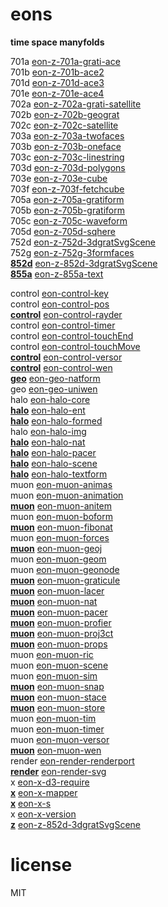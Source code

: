 # eons 

**time space manyfolds**   

701a [eon-z-701a-grati-ace](https://sifbuilder.github.io/eons/eon-z-701a-grati-ace.html)   
701b [eon-z-701b-ace2](https://sifbuilder.github.io/eons/eon-z-701b-ace2.html)   
701d [eon-z-701d-ace3](https://sifbuilder.github.io/eons/eon-z-701d-ace3.html)   
701e [eon-z-701e-ace4](https://sifbuilder.github.io/eons/eon-z-701e-ace4.html)   
702a [eon-z-702a-grati-satellite](https://sifbuilder.github.io/eons/eon-z-702a-grati-satellite.html)   
702b [eon-z-702b-geograt](https://sifbuilder.github.io/eons/eon-z-702b-geograt.html)   
702c [eon-z-702c-satellite](https://sifbuilder.github.io/eons/eon-z-702c-satellite.html)   
703a [eon-z-703a-twofaces](https://sifbuilder.github.io/eons/eon-z-703a-twofaces.html)   
703b [eon-z-703b-oneface](https://sifbuilder.github.io/eons/eon-z-703b-oneface.html)   
703c [eon-z-703c-linestring](https://sifbuilder.github.io/eons/eon-z-703c-linestring.html)   
703d [eon-z-703d-polygons](https://sifbuilder.github.io/eons/eon-z-703d-polygons.html)   
703e [eon-z-703e-cube](https://sifbuilder.github.io/eons/eon-z-703e-cube.html)   
703f [eon-z-703f-fetchcube](https://sifbuilder.github.io/eons/eon-z-703f-fetchcube.html)   
705a [eon-z-705a-gratiform](https://sifbuilder.github.io/eons/eon-z-705a-gratiform.html)   
705b [eon-z-705b-gratiform](https://sifbuilder.github.io/eons/eon-z-705b-gratiform.html)   
705c [eon-z-705c-waveform](https://sifbuilder.github.io/eons/eon-z-705c-waveform.html)   
705d [eon-z-705d-sqhere](https://sifbuilder.github.io/eons/eon-z-705d-sqhere.html)   
752d [eon-z-752d-3dgratSvgScene](https://sifbuilder.github.io/eons/eon-z-752d-3dgratSvgScene.html)   
752g [eon-z-752g-3formfaces](https://sifbuilder.github.io/eons/eon-z-752g-3formfaces.html)   
**[852d](https://sifbuilder.github.io/eons/eon-z-852d-3dgratSvgScene.md)** [eon-z-852d-3dgratSvgScene](https://sifbuilder.github.io/eons/eon-z-852d-3dgratSvgScene.html)   
**[855a](https://sifbuilder.github.io/eons/eon-z-855a-text.md)** [eon-z-855a-text](https://sifbuilder.github.io/eons/eon-z-855a-text.html)   


control [eon-control-key](https://sifbuilder.github.io/eons/eon-control-key.js)   
control [eon-control-pos](https://sifbuilder.github.io/eons/eon-control-pos.js)   
**[control](https://sifbuilder.github.io/eons/eon-control-rayder.md)** [eon-control-rayder](https://sifbuilder.github.io/eons/eon-control-rayder.js)   
control [eon-control-timer](https://sifbuilder.github.io/eons/eon-control-timer.js)   
control [eon-control-touchEnd](https://sifbuilder.github.io/eons/eon-control-touchEnd.js)   
control [eon-control-touchMove](https://sifbuilder.github.io/eons/eon-control-touchMove.js)   
**[control](https://sifbuilder.github.io/eons/eon-control-versor.md)** [eon-control-versor](https://sifbuilder.github.io/eons/eon-control-versor.js)   
**[control](https://sifbuilder.github.io/eons/eon-control-wen.md)** [eon-control-wen](https://sifbuilder.github.io/eons/eon-control-wen.js)   
**[geo](https://sifbuilder.github.io/eons/eon-geo-natform.md)** [eon-geo-natform](https://sifbuilder.github.io/eons/eon-geo-natform.js)   
geo [eon-geo-uniwen](https://sifbuilder.github.io/eons/eon-geo-uniwen.js)   
halo [eon-halo-core](https://sifbuilder.github.io/eons/eon-halo-core.js)   
**[halo](https://sifbuilder.github.io/eons/eon-halo-ent.md)** [eon-halo-ent](https://sifbuilder.github.io/eons/eon-halo-ent.js)   
**[halo](https://sifbuilder.github.io/eons/eon-halo-formed.md)** [eon-halo-formed](https://sifbuilder.github.io/eons/eon-halo-formed.js)   
halo [eon-halo-img](https://sifbuilder.github.io/eons/eon-halo-img.js)   
**[halo](https://sifbuilder.github.io/eons/eon-halo-nat.md)** [eon-halo-nat](https://sifbuilder.github.io/eons/eon-halo-nat.js)   
**[halo](https://sifbuilder.github.io/eons/eon-halo-pacer.md)** [eon-halo-pacer](https://sifbuilder.github.io/eons/eon-halo-pacer.js)   
**[halo](https://sifbuilder.github.io/eons/eon-halo-scene.md)** [eon-halo-scene](https://sifbuilder.github.io/eons/eon-halo-scene.js)   
**[halo](https://sifbuilder.github.io/eons/eon-halo-textform.md)** [eon-halo-textform](https://sifbuilder.github.io/eons/eon-halo-textform.js)   
muon [eon-muon-animas](https://sifbuilder.github.io/eons/eon-muon-animas.js)   
muon [eon-muon-animation](https://sifbuilder.github.io/eons/eon-muon-animation.js)   
**[muon](https://sifbuilder.github.io/eons/eon-muon-anitem.md)** [eon-muon-anitem](https://sifbuilder.github.io/eons/eon-muon-anitem.js)   
muon [eon-muon-boform](https://sifbuilder.github.io/eons/eon-muon-boform.js)   
**[muon](https://sifbuilder.github.io/eons/eon-muon-fibonat.md)** [eon-muon-fibonat](https://sifbuilder.github.io/eons/eon-muon-fibonat.js)   
muon [eon-muon-forces](https://sifbuilder.github.io/eons/eon-muon-forces.js)   
**[muon](https://sifbuilder.github.io/eons/eon-muon-geoj.md)** [eon-muon-geoj](https://sifbuilder.github.io/eons/eon-muon-geoj.js)   
muon [eon-muon-geom](https://sifbuilder.github.io/eons/eon-muon-geom.js)   
muon [eon-muon-geonode](https://sifbuilder.github.io/eons/eon-muon-geonode.js)   
**[muon](https://sifbuilder.github.io/eons/eon-muon-graticule.md)** [eon-muon-graticule](https://sifbuilder.github.io/eons/eon-muon-graticule.js)   
**[muon](https://sifbuilder.github.io/eons/eon-muon-lacer.md)** [eon-muon-lacer](https://sifbuilder.github.io/eons/eon-muon-lacer.js)   
**[muon](https://sifbuilder.github.io/eons/eon-muon-nat.md)** [eon-muon-nat](https://sifbuilder.github.io/eons/eon-muon-nat.js)   
**[muon](https://sifbuilder.github.io/eons/eon-muon-pacer.md)** [eon-muon-pacer](https://sifbuilder.github.io/eons/eon-muon-pacer.js)   
**[muon](https://sifbuilder.github.io/eons/eon-muon-profier.md)** [eon-muon-profier](https://sifbuilder.github.io/eons/eon-muon-profier.js)   
**[muon](https://sifbuilder.github.io/eons/eon-muon-proj3ct.md)** [eon-muon-proj3ct](https://sifbuilder.github.io/eons/eon-muon-proj3ct.js)   
**[muon](https://sifbuilder.github.io/eons/eon-muon-props.md)** [eon-muon-props](https://sifbuilder.github.io/eons/eon-muon-props.js)   
muon [eon-muon-ric](https://sifbuilder.github.io/eons/eon-muon-ric.js)   
muon [eon-muon-scene](https://sifbuilder.github.io/eons/eon-muon-scene.js)   
muon [eon-muon-sim](https://sifbuilder.github.io/eons/eon-muon-sim.js)   
**[muon](https://sifbuilder.github.io/eons/eon-muon-snap.md)** [eon-muon-snap](https://sifbuilder.github.io/eons/eon-muon-snap.js)   
**[muon](https://sifbuilder.github.io/eons/eon-muon-stace.md)** [eon-muon-stace](https://sifbuilder.github.io/eons/eon-muon-stace.js)   
**[muon](https://sifbuilder.github.io/eons/eon-muon-store.md)** [eon-muon-store](https://sifbuilder.github.io/eons/eon-muon-store.js)   
muon [eon-muon-tim](https://sifbuilder.github.io/eons/eon-muon-tim.js)   
muon [eon-muon-timer](https://sifbuilder.github.io/eons/eon-muon-timer.js)   
muon [eon-muon-versor](https://sifbuilder.github.io/eons/eon-muon-versor.js)   
**[muon](https://sifbuilder.github.io/eons/eon-muon-wen.md)** [eon-muon-wen](https://sifbuilder.github.io/eons/eon-muon-wen.js)   
render [eon-render-renderport](https://sifbuilder.github.io/eons/eon-render-renderport.js)   
**[render](https://sifbuilder.github.io/eons/eon-render-svg.md)** [eon-render-svg](https://sifbuilder.github.io/eons/eon-render-svg.js)   
x [eon-x-d3-require](https://sifbuilder.github.io/eons/eon-x-d3-require.js)   
**[x](https://sifbuilder.github.io/eons/eon-x-mapper.md)** [eon-x-mapper](https://sifbuilder.github.io/eons/eon-x-mapper.js)   
**[x](https://sifbuilder.github.io/eons/eon-x-s.md)** [eon-x-s](https://sifbuilder.github.io/eons/eon-x-s.js)   
x [eon-x-version](https://sifbuilder.github.io/eons/eon-x-version.js)   
**[z](https://sifbuilder.github.io/eons/eon-z-852d-3dgratSvgScene.md)** [eon-z-852d-3dgratSvgScene](https://sifbuilder.github.io/eons/eon-z-852d-3dgratSvgScene.js)   

# license  
MIT  